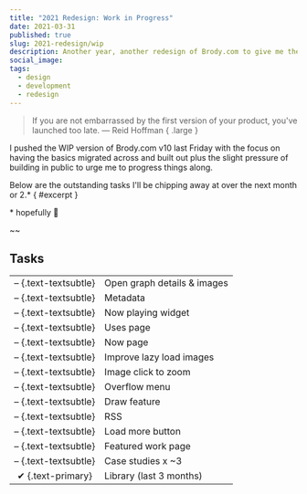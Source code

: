 ```yaml
---
title: "2021 Redesign: Work in Progress"
date: 2021-03-31
published: true
slug: 2021-redesign/wip
description: Another year, another redesign of Brody.com to give me the chance to iterate upon the design, improve my front-end skillz and try out a shiny new tool or two.
social_image:
tags:
  - design
  - development
  - redesign
---
```


> If you are not embarrassed by the first version of your product, you've launched too late.
> — Reid Hoffman { .large }

I pushed the WIP version of Brody.com v10 last Friday with the focus on having the basics migrated across and built out plus the slight pressure of building in public to urge me to progress things along.

Below are the outstanding tasks I'll be chipping away at over the next month or 2.\* { #excerpt }

<aside>* hopefully 😬</aside>

~~

## Tasks

|                      |                             |
| :------------------: | --------------------------- |
| – {.text-textsubtle} | Open graph details & images |
| – {.text-textsubtle} | Metadata                    |
| – {.text-textsubtle} | Now playing widget          |
| – {.text-textsubtle} | Uses page                   |
| – {.text-textsubtle} | Now page                    |
| – {.text-textsubtle} | Improve lazy load images    |
| – {.text-textsubtle} | Image click to zoom         |
| – {.text-textsubtle} | Overflow menu               |
| – {.text-textsubtle} | Draw feature                |
| – {.text-textsubtle} | RSS                         |
| – {.text-textsubtle} | Load more button            |
| – {.text-textsubtle} | Featured work page          |
| – {.text-textsubtle} | Case studies x ~3           |
|  ✔ {.text-primary}   | Library (last 3 months)     |
